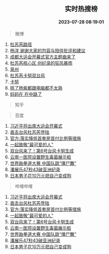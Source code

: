 <div align="center"><h2>实时热搜榜</h2><h4>2023-07-28 08:19:01</h4></div>

> 微博  

1. [杜苏芮路径](https://s.weibo.com/weibo?q=%E6%9D%9C%E8%8B%8F%E8%8A%AE%E8%B7%AF%E5%BE%84&t=31&band_rank=1&Refer=top)<br />
2. [杨洋 谢谢大家的包容与陪伴批评和建议](https://s.weibo.com/weibo?q=%E6%9D%A8%E6%B4%8B%20%E8%B0%A2%E8%B0%A2%E5%A4%A7%E5%AE%B6%E7%9A%84%E5%8C%85%E5%AE%B9%E4%B8%8E%E9%99%AA%E4%BC%B4%E6%89%B9%E8%AF%84%E5%92%8C%E5%BB%BA%E8%AE%AE&t=31&band_rank=2&Refer=top)<br />
3. [成都大运会开幕式官方主题曲来了](https://s.weibo.com/weibo?q=%23%E6%88%90%E9%83%BD%E5%A4%A7%E8%BF%90%E4%BC%9A%E5%BC%80%E5%B9%95%E5%BC%8F%E5%AE%98%E6%96%B9%E4%B8%BB%E9%A2%98%E6%9B%B2%E6%9D%A5%E4%BA%86%23&t=31&band_rank=3&Refer=top)<br />
4. [杜苏芮核心区 创纪录的狂风暴雨](https://s.weibo.com/weibo?q=%E6%9D%9C%E8%8B%8F%E8%8A%AE%E6%A0%B8%E5%BF%83%E5%8C%BA%20%E5%88%9B%E7%BA%AA%E5%BD%95%E7%9A%84%E7%8B%82%E9%A3%8E%E6%9A%B4%E9%9B%A8&t=31&band_rank=4&Refer=top)<br />
5. [泉州](https://s.weibo.com/weibo?q=%E6%B3%89%E5%B7%9E&t=31&band_rank=5&Refer=top)<br />
6. [杜苏芮卡努双台风](https://s.weibo.com/weibo?q=%23%E6%9D%9C%E8%8B%8F%E8%8A%AE%E5%8D%A1%E5%8A%AA%E5%8F%8C%E5%8F%B0%E9%A3%8E%23&t=31&band_rank=6&Refer=top)<br />
7. [卡努](https://s.weibo.com/weibo?q=%E5%8D%A1%E5%8A%AA&t=31&band_rank=7&Refer=top)<br />
8. [除了杨紫都跟电脑都不太熟](https://s.weibo.com/weibo?q=%E9%99%A4%E4%BA%86%E6%9D%A8%E7%B4%AB%E9%83%BD%E8%B7%9F%E7%94%B5%E8%84%91%E9%83%BD%E4%B8%8D%E5%A4%AA%E7%86%9F&t=31&band_rank=8&Refer=top)<br />
9. [妈妈在 在中路了](https://s.weibo.com/weibo?q=%E5%A6%88%E5%A6%88%E5%9C%A8%20%E5%9C%A8%E4%B8%AD%E8%B7%AF%E4%BA%86&t=31&band_rank=9&Refer=top)<br />

> 知乎  


> 百度  

1. [习近平将出席大运会开幕式](https://www.baidu.com/s?wd=%E4%B9%A0%E8%BF%91%E5%B9%B3%E5%B0%86%E5%87%BA%E5%B8%AD%E5%A4%A7%E8%BF%90%E4%BC%9A%E5%BC%80%E5%B9%95%E5%BC%8F&sa=fyb_news&rsv_dl=fyb_news)<br />
2. [直击台风杜苏芮登陆](https://www.baidu.com/s?wd=%E7%9B%B4%E5%87%BB%E5%8F%B0%E9%A3%8E%E6%9D%9C%E8%8B%8F%E8%8A%AE%E7%99%BB%E9%99%86&sa=fyb_news&rsv_dl=fyb_news)<br />
3. [官方:落实降低首套房首付比例等措施](https://www.baidu.com/s?wd=%E5%AE%98%E6%96%B9%3A%E8%90%BD%E5%AE%9E%E9%99%8D%E4%BD%8E%E9%A6%96%E5%A5%97%E6%88%BF%E9%A6%96%E4%BB%98%E6%AF%94%E4%BE%8B%E7%AD%89%E6%8E%AA%E6%96%BD&sa=fyb_news&rsv_dl=fyb_news)<br />
4. [一起致敬“最可爱的人”](https://www.baidu.com/s?wd=%E4%B8%80%E8%B5%B7%E8%87%B4%E6%95%AC%E2%80%9C%E6%9C%80%E5%8F%AF%E7%88%B1%E7%9A%84%E4%BA%BA%E2%80%9D&sa=fyb_news&rsv_dl=fyb_news)<br />
5. [双台风来了！第6号台风卡努生成](https://www.baidu.com/s?wd=%E5%8F%8C%E5%8F%B0%E9%A3%8E%E6%9D%A5%E4%BA%86%EF%BC%81%E7%AC%AC6%E5%8F%B7%E5%8F%B0%E9%A3%8E%E5%8D%A1%E5%8A%AA%E7%94%9F%E6%88%90&sa=fyb_news&rsv_dl=fyb_news)<br />
6. [云南一医院设置野生毒菌展示柜](https://www.baidu.com/s?wd=%E4%BA%91%E5%8D%97%E4%B8%80%E5%8C%BB%E9%99%A2%E8%AE%BE%E7%BD%AE%E9%87%8E%E7%94%9F%E6%AF%92%E8%8F%8C%E5%B1%95%E7%A4%BA%E6%9F%9C&sa=fyb_news&rsv_dl=fyb_news)<br />
7. [世界跆拳道大赛 中国队跳“僵尸舞”](https://www.baidu.com/s?wd=%E4%B8%96%E7%95%8C%E8%B7%86%E6%8B%B3%E9%81%93%E5%A4%A7%E8%B5%9B+%E4%B8%AD%E5%9B%BD%E9%98%9F%E8%B7%B3%E2%80%9C%E5%83%B5%E5%B0%B8%E8%88%9E%E2%80%9D&sa=fyb_news&rsv_dl=fyb_news)<br />
8. [潘展乐47秒43破亚洲纪录](https://www.baidu.com/s?wd=%E6%BD%98%E5%B1%95%E4%B9%9047%E7%A7%9243%E7%A0%B4%E4%BA%9A%E6%B4%B2%E7%BA%AA%E5%BD%95&sa=fyb_news&rsv_dl=fyb_news)<br />
9. [日本男子花10万元把自己变成狗](https://www.baidu.com/s?wd=%E6%97%A5%E6%9C%AC%E7%94%B7%E5%AD%90%E8%8A%B110%E4%B8%87%E5%85%83%E6%8A%8A%E8%87%AA%E5%B7%B1%E5%8F%98%E6%88%90%E7%8B%97&sa=fyb_news&rsv_dl=fyb_news)<br />

> 哔哩哔哩  

1. [习近平将出席大运会开幕式](https://www.baidu.com/s?wd=%E4%B9%A0%E8%BF%91%E5%B9%B3%E5%B0%86%E5%87%BA%E5%B8%AD%E5%A4%A7%E8%BF%90%E4%BC%9A%E5%BC%80%E5%B9%95%E5%BC%8F&sa=fyb_news&rsv_dl=fyb_news)<br />
2. [直击台风杜苏芮登陆](https://www.baidu.com/s?wd=%E7%9B%B4%E5%87%BB%E5%8F%B0%E9%A3%8E%E6%9D%9C%E8%8B%8F%E8%8A%AE%E7%99%BB%E9%99%86&sa=fyb_news&rsv_dl=fyb_news)<br />
3. [官方:落实降低首套房首付比例等措施](https://www.baidu.com/s?wd=%E5%AE%98%E6%96%B9%3A%E8%90%BD%E5%AE%9E%E9%99%8D%E4%BD%8E%E9%A6%96%E5%A5%97%E6%88%BF%E9%A6%96%E4%BB%98%E6%AF%94%E4%BE%8B%E7%AD%89%E6%8E%AA%E6%96%BD&sa=fyb_news&rsv_dl=fyb_news)<br />
4. [一起致敬“最可爱的人”](https://www.baidu.com/s?wd=%E4%B8%80%E8%B5%B7%E8%87%B4%E6%95%AC%E2%80%9C%E6%9C%80%E5%8F%AF%E7%88%B1%E7%9A%84%E4%BA%BA%E2%80%9D&sa=fyb_news&rsv_dl=fyb_news)<br />
5. [双台风来了！第6号台风卡努生成](https://www.baidu.com/s?wd=%E5%8F%8C%E5%8F%B0%E9%A3%8E%E6%9D%A5%E4%BA%86%EF%BC%81%E7%AC%AC6%E5%8F%B7%E5%8F%B0%E9%A3%8E%E5%8D%A1%E5%8A%AA%E7%94%9F%E6%88%90&sa=fyb_news&rsv_dl=fyb_news)<br />
6. [云南一医院设置野生毒菌展示柜](https://www.baidu.com/s?wd=%E4%BA%91%E5%8D%97%E4%B8%80%E5%8C%BB%E9%99%A2%E8%AE%BE%E7%BD%AE%E9%87%8E%E7%94%9F%E6%AF%92%E8%8F%8C%E5%B1%95%E7%A4%BA%E6%9F%9C&sa=fyb_news&rsv_dl=fyb_news)<br />
7. [世界跆拳道大赛 中国队跳“僵尸舞”](https://www.baidu.com/s?wd=%E4%B8%96%E7%95%8C%E8%B7%86%E6%8B%B3%E9%81%93%E5%A4%A7%E8%B5%9B+%E4%B8%AD%E5%9B%BD%E9%98%9F%E8%B7%B3%E2%80%9C%E5%83%B5%E5%B0%B8%E8%88%9E%E2%80%9D&sa=fyb_news&rsv_dl=fyb_news)<br />
8. [潘展乐47秒43破亚洲纪录](https://www.baidu.com/s?wd=%E6%BD%98%E5%B1%95%E4%B9%9047%E7%A7%9243%E7%A0%B4%E4%BA%9A%E6%B4%B2%E7%BA%AA%E5%BD%95&sa=fyb_news&rsv_dl=fyb_news)<br />
9. [日本男子花10万元把自己变成狗](https://www.baidu.com/s?wd=%E6%97%A5%E6%9C%AC%E7%94%B7%E5%AD%90%E8%8A%B110%E4%B8%87%E5%85%83%E6%8A%8A%E8%87%AA%E5%B7%B1%E5%8F%98%E6%88%90%E7%8B%97&sa=fyb_news&rsv_dl=fyb_news)<br />
